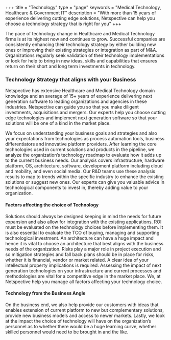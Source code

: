 +++
title = "Technology"
type = "page"
keywords = "Medical Technology, Healthcare & Government IT"
description = "With more than 15 years of experience delivering cutting edge solutions, Netspective can help you choose a technology strategy that is right for you"
+++

The pace of technology change in Healthcare and Medical Technology firms is at its highest now and continues to grow. Successful companies are consistently enhancing their technology strategy by either building new ones or improving their existing strategies or integration as part of M&A. Organizations regularly seek validation of their technology implementations or look for help to bring in new ideas, skills and capabilities that ensures return on their short and long term investments in technology.

### Technology Strategy that aligns with your Business

Netspective has extensive Healthcare and Medical Technology domain knowledge and an average of 15+ years of experience delivering next generation software to leading organizations and agencies in these industries. Netspective can guide you so that you make diligent investments, acquisitions and mergers. Our experts help you choose cutting edge technologies and implement next generation software so that your solutions will be one of a kind in the market place.

We focus on understanding your business goals and strategies and also your expectations from technologies as process automation tools, business differentiators and innovative platform providers. After learning the core technologies used in current solutions and products in the pipeline, we analyze the organization’s technology roadmap to evaluate how it adds up to the current business needs. Our analysis covers infrastructure, hardware platform, OS, architecture, software, development platform including cloud and mobility, and even social media. Our R&D teams use these analysis results to map to trends within the specific industry to enhance the existing solutions or suggest new ones. Our experts can give you valuable advice in technological components to invest in, thereby adding value to your organization.

#### Factors affecting the choice of Technology

Solutions should always be designed keeping in mind the needs for future expansion and also allow for integration with the existing applications. ROI must be evaluated on the technology choices before implementing them. It is also essential to evaluate the TCO of buying, managing and supporting technological investment. An architecture can have a huge impact and hence it is vital to choose an architecture that best aligns with the business needs of the organization. Risks play a major role in project execution and so mitigation strategies and fall back plans should be in place for risks, whether it is financial, vendor or market related. A clear idea of your intellectual property implications is required. Assessing the impact of next generation technologies on your infrastructure and current processes and methodologies are vital for a competitive edge in the market place. We, at Netspective help you manage all factors affecting your technology choice.

#### Technology from the Business Angle

On the business end, we also help provide our customers with ideas that enables extension of current platform to new but complementary solutions, provide new business models and access to newer markets. Lastly, we look at the impact the choice of technology will have on the organization’s personnel as to whether there would be a huge learning curve, whether skilled personnel would need to be brought in and the like.
